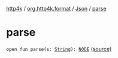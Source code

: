 [http4k](../../index.md) / [org.http4k.format](../index.md) / [Json](index.md) / [parse](./parse.md)

# parse

`open fun parse(s: `[`String`](https://kotlinlang.org/api/latest/jvm/stdlib/kotlin/-string/index.html)`): `[`NODE`](index.md#NODE) [(source)](https://github.com/http4k/http4k/blob/master/http4k-core/src/main/kotlin/org/http4k/format/Json.kt#L66)